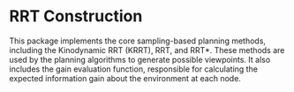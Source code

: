 # RRT Construction

This package implements the core sampling-based planning methods, including the Kinodynamic RRT (KRRT), RRT, and RRT*. These methods are used by the planning algorithms to generate possible viewpoints. It also includes the gain evaluation function, responsible for calculating the expected information gain about the environment at each node.
